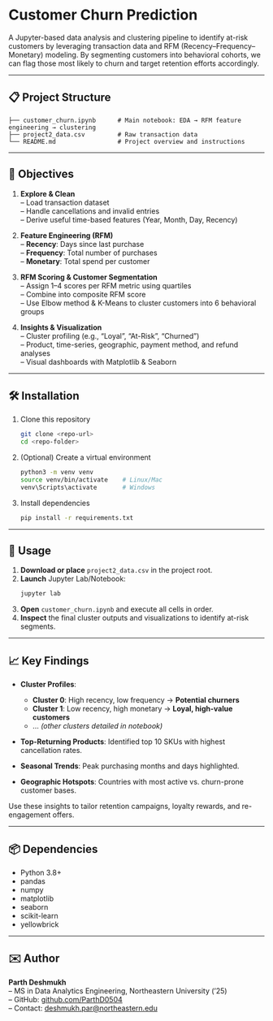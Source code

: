 # Customer Churn Prediction

A Jupyter-based data analysis and clustering pipeline to identify at-risk customers by leveraging transaction data and RFM (Recency–Frequency–Monetary) modeling. By segmenting customers into behavioral cohorts, we can flag those most likely to churn and target retention efforts accordingly.

---

## 📋 Project Structure

```
├── customer_churn.ipynb      # Main notebook: EDA → RFM feature engineering → clustering
├── project2_data.csv         # Raw transaction data
└── README.md                 # Project overview and instructions
```

---

## 🎯 Objectives

1. **Explore & Clean**  
   – Load transaction dataset  
   – Handle cancellations and invalid entries  
   – Derive useful time-based features (Year, Month, Day, Recency)  

2. **Feature Engineering (RFM)**  
   – **Recency**: Days since last purchase  
   – **Frequency**: Total number of purchases  
   – **Monetary**: Total spend per customer  

3. **RFM Scoring & Customer Segmentation**  
   – Assign 1–4 scores per RFM metric using quartiles  
   – Combine into composite RFM score  
   – Use Elbow method & K-Means to cluster customers into 6 behavioral groups  

4. **Insights & Visualization**  
   – Cluster profiling (e.g., “Loyal”, “At-Risk”, “Churned”)  
   – Product, time-series, geographic, payment method, and refund analyses  
   – Visual dashboards with Matplotlib & Seaborn  

---

## 🛠️ Installation

1. Clone this repository  
   ```bash
   git clone <repo-url>
   cd <repo-folder>
   ```

2. (Optional) Create a virtual environment  
   ```bash
   python3 -m venv venv
   source venv/bin/activate    # Linux/Mac
   venv\Scripts\activate       # Windows
   ```

3. Install dependencies  
   ```bash
   pip install -r requirements.txt
   ```

---

## 🚀 Usage

1. **Download or place** `project2_data.csv` in the project root.  
2. **Launch** Jupyter Lab/Notebook:
   ```bash
   jupyter lab
   ```
3. **Open** `customer_churn.ipynb` and execute all cells in order.  
4. **Inspect** the final cluster outputs and visualizations to identify at-risk segments.

---

## 📈 Key Findings

- **Cluster Profiles**:  
  - **Cluster 0**: High recency, low frequency → **Potential churners**  
  - **Cluster 1**: Low recency, high monetary → **Loyal, high-value customers**  
  - … _(other clusters detailed in notebook)_  

- **Top-Returning Products**: Identified top 10 SKUs with highest cancellation rates.  
- **Seasonal Trends**: Peak purchasing months and days highlighted.  
- **Geographic Hotspots**: Countries with most active vs. churn-prone customer bases.  

Use these insights to tailor retention campaigns, loyalty rewards, and re-engagement offers.

---

## 📦 Dependencies

- Python 3.8+  
- pandas  
- numpy  
- matplotlib  
- seaborn  
- scikit-learn  
- yellowbrick  


---

## ✉️ Author

**Parth Deshmukh**  
– MS in Data Analytics Engineering, Northeastern University (’25)  
– GitHub: [github.com/ParthD0504](https://github.com/ParthD0504)  
– Contact: deshmukh.par@northeastern.edu  
